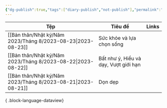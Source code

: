 ```yaml
---
{"dg-publish":true,"tags":["diary-publish","not-publish"],"permalink":"/ban-than/nhat-ky/nhat-ky/","dgPassFrontmatter":true}
---
```



| Tệp                                                             | Tiêu đề                               | Links     |
| --------------------------------------------------------------- | ------------------------------------- | --------- |
| [[Bản thân/Nhật ký/Năm 2023/Tháng 8/2023-08-23\|2023-08-23]] | Sức khỏe và lựa chọn sống             | <ul></ul> |
| [[Bản thân/Nhật ký/Năm 2023/Tháng 8/2023-08-22\|2023-08-22]] | Bất như ý, Hiểu và dạy, Vượt giới hạn | <ul></ul> |
| [[Bản thân/Nhật ký/Năm 2023/Tháng 8/2023-08-21\|2023-08-21]] | Dọn dẹp                               | <ul></ul> |

{ .block-language-dataview}